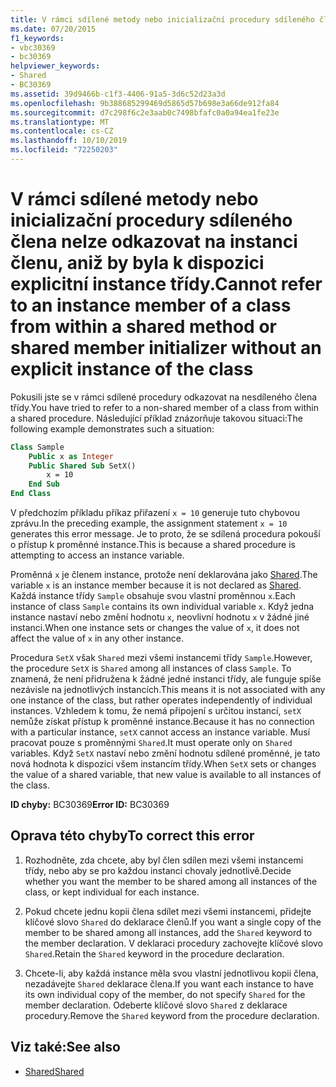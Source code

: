 ```yaml
---
title: V rámci sdílené metody nebo inicializační procedury sdíleného člena nelze odkazovat na instanci členu, aniž by byla k dispozici explicitní instance třídy.
ms.date: 07/20/2015
f1_keywords:
- vbc30369
- bc30369
helpviewer_keywords:
- Shared
- BC30369
ms.assetid: 39d9466b-c1f3-4406-91a5-3d6c52d23a3d
ms.openlocfilehash: 9b388685299469d5865d57b698e3a66de912fa84
ms.sourcegitcommit: d7c298f6c2e3aab0c7498bfafc0a0a94ea1fe23e
ms.translationtype: MT
ms.contentlocale: cs-CZ
ms.lasthandoff: 10/10/2019
ms.locfileid: "72250203"
---
```

# <a name="cannot-refer-to-an-instance-member-of-a-class-from-within-a-shared-method-or-shared-member-initializer-without-an-explicit-instance-of-the-class"></a><span data-ttu-id="9ac0c-102">V rámci sdílené metody nebo inicializační procedury sdíleného člena nelze odkazovat na instanci členu, aniž by byla k dispozici explicitní instance třídy.</span><span class="sxs-lookup"><span data-stu-id="9ac0c-102">Cannot refer to an instance member of a class from within a shared method or shared member initializer without an explicit instance of the class</span></span>

<span data-ttu-id="9ac0c-103">Pokusili jste se v rámci sdílené procedury odkazovat na nesdíleného člena třídy.</span><span class="sxs-lookup"><span data-stu-id="9ac0c-103">You have tried to refer to a non-shared member of a class from within a shared procedure.</span></span> <span data-ttu-id="9ac0c-104">Následující příklad znázorňuje takovou situaci:</span><span class="sxs-lookup"><span data-stu-id="9ac0c-104">The following example demonstrates such a situation:</span></span>
  
```vb  
Class Sample
    Public x as Integer  
    Public Shared Sub SetX()
        x = 10  
    End Sub  
End Class  
```  
  
 <span data-ttu-id="9ac0c-105">V předchozím příkladu příkaz přiřazení `x = 10` generuje tuto chybovou zprávu.</span><span class="sxs-lookup"><span data-stu-id="9ac0c-105">In the preceding example, the assignment statement `x = 10` generates this error message.</span></span> <span data-ttu-id="9ac0c-106">Je to proto, že se sdílená procedura pokouší o přístup k proměnné instance.</span><span class="sxs-lookup"><span data-stu-id="9ac0c-106">This is because a shared procedure is attempting to access an instance variable.</span></span>  
  
 <span data-ttu-id="9ac0c-107">Proměnná `x` je členem instance, protože není deklarována jako [Shared](../modifiers/shared.md).</span><span class="sxs-lookup"><span data-stu-id="9ac0c-107">The variable `x` is an instance member because it is not declared as [Shared](../modifiers/shared.md).</span></span> <span data-ttu-id="9ac0c-108">Každá instance třídy `Sample` obsahuje svou vlastní proměnnou `x`.</span><span class="sxs-lookup"><span data-stu-id="9ac0c-108">Each instance of class `Sample` contains its own individual variable `x`.</span></span> <span data-ttu-id="9ac0c-109">Když jedna instance nastaví nebo změní hodnotu `x`, neovlivní hodnotu `x` v žádné jiné instanci.</span><span class="sxs-lookup"><span data-stu-id="9ac0c-109">When one instance sets or changes the value of `x`, it does not affect the value of `x` in any other instance.</span></span>
  
 <span data-ttu-id="9ac0c-110">Procedura `SetX` však `Shared` mezi všemi instancemi třídy `Sample`.</span><span class="sxs-lookup"><span data-stu-id="9ac0c-110">However, the procedure `SetX` is `Shared` among all instances of class `Sample`.</span></span> <span data-ttu-id="9ac0c-111">To znamená, že není přidružena k žádné jedné instanci třídy, ale funguje spíše nezávisle na jednotlivých instancích.</span><span class="sxs-lookup"><span data-stu-id="9ac0c-111">This means it is not associated with any one instance of the class, but rather operates independently of individual instances.</span></span> <span data-ttu-id="9ac0c-112">Vzhledem k tomu, že nemá připojení s určitou instancí, `setX` nemůže získat přístup k proměnné instance.</span><span class="sxs-lookup"><span data-stu-id="9ac0c-112">Because it has no connection with a particular instance, `setX` cannot access an instance variable.</span></span> <span data-ttu-id="9ac0c-113">Musí pracovat pouze s proměnnými `Shared`.</span><span class="sxs-lookup"><span data-stu-id="9ac0c-113">It must operate only on `Shared` variables.</span></span> <span data-ttu-id="9ac0c-114">Když `SetX` nastaví nebo změní hodnotu sdílené proměnné, je tato nová hodnota k dispozici všem instancím třídy.</span><span class="sxs-lookup"><span data-stu-id="9ac0c-114">When `SetX` sets or changes the value of a shared variable, that new value is available to all instances of the class.</span></span>
  
 <span data-ttu-id="9ac0c-115">**ID chyby:** BC30369</span><span class="sxs-lookup"><span data-stu-id="9ac0c-115">**Error ID:** BC30369</span></span>
  
## <a name="to-correct-this-error"></a><span data-ttu-id="9ac0c-116">Oprava této chyby</span><span class="sxs-lookup"><span data-stu-id="9ac0c-116">To correct this error</span></span>
  
1. <span data-ttu-id="9ac0c-117">Rozhodněte, zda chcete, aby byl člen sdílen mezi všemi instancemi třídy, nebo aby se pro každou instanci chovaly jednotlivě.</span><span class="sxs-lookup"><span data-stu-id="9ac0c-117">Decide whether you want the member to be shared among all instances of the class, or kept individual for each instance.</span></span>

2. <span data-ttu-id="9ac0c-118">Pokud chcete jednu kopii člena sdílet mezi všemi instancemi, přidejte klíčové slovo `Shared` do deklarace členů.</span><span class="sxs-lookup"><span data-stu-id="9ac0c-118">If you want a single copy of the member to be shared among all instances, add the `Shared` keyword to the member declaration.</span></span> <span data-ttu-id="9ac0c-119">V deklaraci procedury zachovejte klíčové slovo `Shared`.</span><span class="sxs-lookup"><span data-stu-id="9ac0c-119">Retain the `Shared` keyword in the procedure declaration.</span></span>

3. <span data-ttu-id="9ac0c-120">Chcete-li, aby každá instance měla svou vlastní jednotlivou kopii člena, nezadávejte `Shared` deklarace člena.</span><span class="sxs-lookup"><span data-stu-id="9ac0c-120">If you want each instance to have its own individual copy of the member, do not specify `Shared` for the member declaration.</span></span> <span data-ttu-id="9ac0c-121">Odeberte klíčové slovo `Shared` z deklarace procedury.</span><span class="sxs-lookup"><span data-stu-id="9ac0c-121">Remove the `Shared` keyword from the procedure declaration.</span></span>
  
## <a name="see-also"></a><span data-ttu-id="9ac0c-122">Viz také:</span><span class="sxs-lookup"><span data-stu-id="9ac0c-122">See also</span></span>

- [<span data-ttu-id="9ac0c-123">Shared</span><span class="sxs-lookup"><span data-stu-id="9ac0c-123">Shared</span></span>](../modifiers/shared.md)
